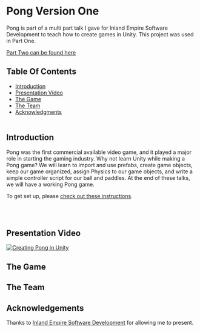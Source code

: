 # Pong Version One <br>

Pong is part of a multi part talk I gave for Inland Empire Software Development to teach how to create games in Unity. This project was used in Part One. 
 
 [Part Two can be found here](https://github.com/JenniTheDev/Pong_IESD)
 
 ## Table Of Contents<br>
* [Introduction](#Introduction)
* [Presentation Video](#Presentation)
* [The Game](#Game)
* [The Team](#Team)
* [Acknowledgments](#Ack)
<br><br>

## Introduction <a name="Introduction"></a> <br>
Pong was the first commercial available video game, and it played a major role in starting the gaming industry. Why not learn Unity while making a Pong game? We will learn to import and use prefabs, create game objects, keep our game organized, assign Physics to our game objects, and write a simple controller script for our ball and paddles. At the end of these talks, we will have a working Pong game.

To get set up, please [check out these instructions](https://jennithe.dev/files/2DUnitySetupForPong.pdf).

<br><br>
## Presentation Video <a name="Presentation"></a> <br>
[![Creating Pong in Unity](https://img.youtube.com/vi/_YBtuEBYb5s/0.jpg)](https://youtu.be/_YBtuEBYb5s)


## The Game <a name="Game"></a> <br>

## The Team <a name="Team"></a> <br>

## Acknowledgements <a name="Ack"></a> <br>
Thanks to [Inland Empire Software Development](https://www.iesd.com/) for allowing me to present.
